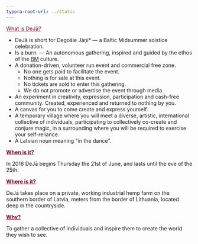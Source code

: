 ```yaml
---
typora-root-url: ../static
---
```


<span style="color:#77011e;"><u>What is DeJā?</u> </span>

* DeJā is short for Degošie Jāņi* —  a Baltic Midsummer solstice celebration. 
* Is a burn. —   An autonomous gathering, inspired and guided by the ethos of the <span style="color:#77011e;">[BM](http://burningman.org/)</span> culture.
* A donation-driven, volunteer run event and commercial free zone. 
  * No one gets paid to facilitate the event.  
  * Nothing is for sale at this event.  
  * No tickets are sold to enter this gathering. 
  * We do not promote or advertise the event through media. 
* An experiment in creativity, expression, participation and cash-free community.  Created, experienced and returned to nothing by you. 
* A  canvas for you to come create and express yourself.  
* A temporary village where you will meet a diverse, artistic, international collective of individuals, participating to collectively co-create and conjure magic,  in a surrounding where you will be required to exercise your self-reliance.  
* A Latvian noun meaning "in the dance".  

**<span style="color:#77011e;"><u>When is it?**</u></span>

In 2018 DeJā begins Thursday the 21st of June, and lasts until the eve of the 25th.

**<span style="color:#77011e;"><u>Where is it?**</u></span>

DeJā takes place on a private, working industrial hemp farm on the southern border of Latvia, meters from the border of Lithuania, located deep in the countryside.  

**<span style="color:#77011e;"><u>Why?**</u></span>

To gather a collective of individuals and inspire them to create the world they wish to see.

